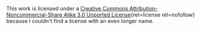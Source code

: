 
This work is licensed under a [Creative Commons Attribution-Noncommercial-Share Alike 3.0 Unported License](https://creativecommons.org/licenses/by-nc-sa/3.0/){rel=license rel=nofollow} because I couldn't find a license with an even longer name.


